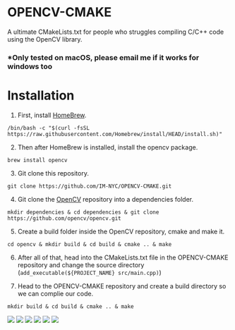 # OPENCV-CMAKE
A ultimate CMakeLists.txt for people who struggles compiling C/C++ code using the OpenCV library.

### *Only tested on macOS, please email me if it works for windows too

# Installation

1. First, install [HomeBrew](https://brew.sh).

`/bin/bash -c "$(curl -fsSL https://raw.githubusercontent.com/Homebrew/install/HEAD/install.sh)"`

2. Then after HomeBrew is installed, install the opencv package.

`brew install opencv`

3. Git clone this repository.

`git clone https://github.com/IM-NYC/OPENCV-CMAKE.git`

4. Git clone the [OpenCV](https://github.com/opencv/opencv) repository into a dependencies folder.

`mkdir dependencies & cd dependencies & git clone https://github.com/opencv/opencv.git`

5. Create a build folder inside the OpenCV repository, cmake and make it.

`cd opencv & mkdir build & cd build & cmake .. & make`

6. After all of that, head into the CMakeLists.txt file in the OPENCV-CMAKE repository and change the source directory (`add_executable(${PROJECT_NAME} src/main.cpp)`)

7. Head to the OPENCV-CMAKE repository and create a build directory so we can complie our code.

`mkdir build & cd build & cmake .. & make`





<img src="https://img.shields.io/badge/VSCode-0078D4?style=for-the-badge&logo=visual%20studio%20code&logoColor=white"/> <img src="https://img.shields.io/badge/CMake-064F8C?style=for-the-badge&logo=cmake&logoColor=white"/> <img src="https://img.shields.io/badge/OpenCV-27338e?style=for-the-badge&logo=OpenCV&logoColor=white"/> <img src="https://img.shields.io/badge/C%2B%2B-00599C?style=for-the-badge&logo=c%2B%2B&logoColor=white"/> <img src="https://img.shields.io/badge/C-00599C?style=for-the-badge&logo=c&logoColor=white"/>
<img src="https://hits.seeyoufarm.com/api/count/incr/badge.svg?url=https%3A%2F%2Fgithub.com%2FIM-NYC1212%2Fhit-counter"/>
